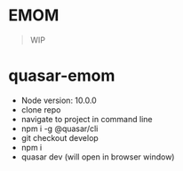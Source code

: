 # EMOM

> WIP
# quasar-emom

- Node version: 10.0.0
- clone repo
- navigate to project in command line
- npm i -g @quasar/cli
- git checkout develop
- npm i
- quasar dev (will open in browser window)
